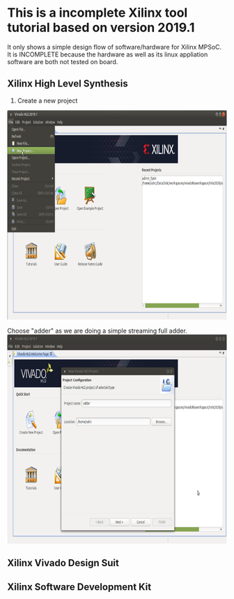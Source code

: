 # This is a incomplete Xilinx tool tutorial based on version 2019.1
It only shows a simple design flow of software/hardware for Xilinx MPSoC. It is INCOMPLETE because the hardware as well as its linux appliation software are both not tested on board. 

## Xilinx High Level Synthesis

1. Create a new project
<img src="https://github.com/wincle626/IncompleteXilinxToolTutorals_2019.1/blob/master/figs/hls/Kazam_screenshot_00000.png" alt="C++" title="admmspx2" width="640" height="480" />

Choose "adder" as we are doing a simple streaming full adder.
<img src="https://github.com/wincle626/IncompleteXilinxToolTutorals_2019.1/blob/master/figs/hls/Kazam_screenshot_00001.png" alt="C++" title="admmspx2" width="640" height="480" />

## Xilinx Vivado Design Suit

## Xilinx Software Development Kit

